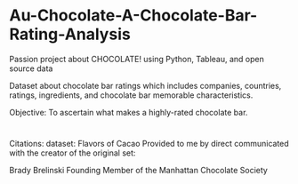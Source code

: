 # Au-Chocolate-A-Chocolate-Bar-Rating-Analysis

Passion project about CHOCOLATE! using Python, Tableau, and open source data

Dataset about chocolate bar ratings which includes companies, countries, ratings, ingredients, and chocolate bar memorable characteristics.

Objective: To ascertain what makes a highly-rated chocolate bar.
#
Citations:
dataset: Flavors of Cacao
Provided to me by direct communicated with the creator of the original set:

Brady Brelinski
Founding Member of the Manhattan Chocolate Society 
